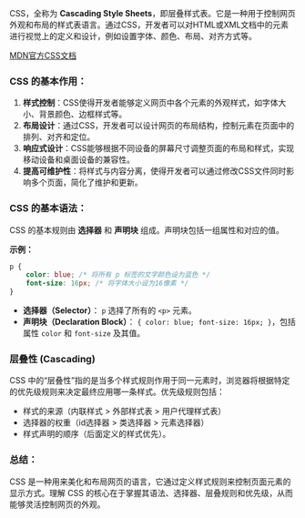 CSS，全称为 **Cascading Style Sheets**，即层叠样式表。它是一种用于控制网页外观和布局的样式表语言。通过CSS，开发者可以对HTML或XML文档中的元素进行视觉上的定义和设计，例如设置字体、颜色、布局、对齐方式等。

[MDN官方CSS文档](https://developer.mozilla.org/zh-CN/docs/Web/CSS)

### CSS 的基本作用：
1. **样式控制**：CSS使得开发者能够定义网页中各个元素的外观样式，如字体大小、背景颜色、边框样式等。
2. **布局设计**：通过CSS，开发者可以设计网页的布局结构，控制元素在页面中的排列、对齐和定位。
3. **响应式设计**：CSS能够根据不同设备的屏幕尺寸调整页面的布局和样式，实现移动设备和桌面设备的兼容性。
4. **提高可维护性**：将样式与内容分离，使得开发者可以通过修改CSS文件同时影响多个页面，简化了维护和更新。

### CSS 的基本语法：
CSS 的基本规则由 **选择器** 和 **声明块** 组成。声明块包括一组属性和对应的值。

**示例：**

```css
p {
    color: blue; /* 将所有 p 标签的文字颜色设为蓝色 */
    font-size: 16px; /* 将字体大小设为16像素 */
}
```

- **选择器（Selector）**： `p` 选择了所有的 `<p>` 元素。
- **声明块（Declaration Block）**： `{ color: blue; font-size: 16px; }`，包括属性 `color` 和 `font-size` 及其值。

### 层叠性 (Cascading)
CSS 中的“层叠性”指的是当多个样式规则作用于同一元素时，浏览器将根据特定的优先级规则来决定最终应用哪一条样式。优先级规则包括：
- 样式的来源（内联样式 > 外部样式表 > 用户代理样式表）
- 选择器的权重（id选择器 > 类选择器 > 元素选择器）
- 样式声明的顺序（后面定义的样式优先）。

### 总结：
CSS 是一种用来美化和布局网页的语言，它通过定义样式规则来控制页面元素的显示方式。理解 CSS 的核心在于掌握其语法、选择器、层叠规则和优先级，从而能够灵活控制网页的外观。